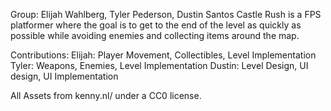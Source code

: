 Group: Elijah Wahlberg, Tyler Pederson, Dustin Santos
Castle Rush is a FPS platformer where the goal is to get to the end of the level as quickly as possible while avoiding enemies and collecting items around the map.

Contributions:
Elijah: Player Movement, Collectibles, Level Implementation
Tyler: Weapons, Enemies, Level Implementation
Dustin: Level Design, UI design, UI Implementation

All Assets from kenny.nl/ under a CC0 license.
